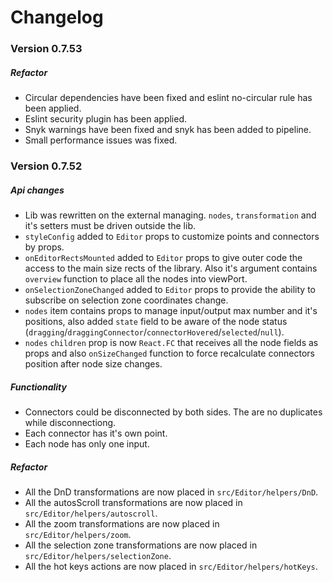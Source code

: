 # Changelog

### Version 0.7.53

#####  Refactor

- Circular dependencies have been fixed and eslint no-circular rule has been applied.
- Eslint security plugin has been applied.
- Snyk warnings have been fixed and snyk has been added to pipeline.
- Small performance issues was fixed.
### Version 0.7.52

#####  Api changes

- Lib was rewritten on the external managing. `nodes`, `transformation` and it's setters must be driven outside the lib.
- `styleConfig` added to `Editor` props to customize points and connectors by props.
- `onEditorRectsMounted` added to `Editor` props to give outer code the access to the main size rects of the library. Also it's argument contains `overview` function to place all the nodes into viewPort.
- `onSelectionZoneChanged` added to `Editor` props to provide the ability to subscribe on selection zone coordinates change.
- `nodes` item contains props to manage input/output max number and it's positions, also added `state` field to be aware of the node status (`dragging`/`draggingConnector`/`connectorHovered`/`selected`/`null`).
- `nodes` `children` prop is now `React.FC` that receives all the node fields as props and also `onSizeChanged` function to force recalculate connectors position after node size changes.


#####  Functionality

- Connectors could be disconnected by both sides. The are no duplicates while disconnectiong.
- Each connector has it's own point.
- Each node has only one input.

#####  Refactor

- All the DnD transformations are now placed in `src/Editor/helpers/DnD`.
- All the autosScroll transformations are now placed in `src/Editor/helpers/autoscroll`.
- All the zoom transformations are now placed in `src/Editor/helpers/zoom`.
- All the selection zone transformations are now placed in `src/Editor/helpers/selectionZone`.
- All the hot keys actions are now placed in `src/Editor/helpers/hotKeys`.

